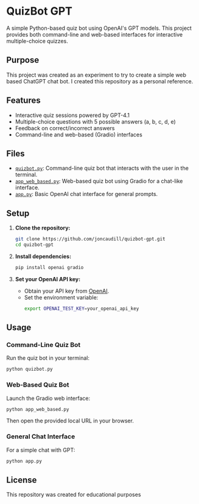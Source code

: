 # QuizBot GPT

A simple Python-based quiz bot using OpenAI's GPT models. This project provides both command-line and web-based interfaces for interactive multiple-choice quizzes.

## Purpose

This project was created as an experiment to try to create a simple web based ChatGPT chat bot.  I created this repository as a personal reference.

## Features

- Interactive quiz sessions powered by GPT-4.1
- Multiple-choice questions with 5 possible answers (a, b, c, d, e)
- Feedback on correct/incorrect answers
- Command-line and web-based (Gradio) interfaces

## Files

- [`quizbot.py`](quizbot.py): Command-line quiz bot that interacts with the user in the terminal.
- [`app_web_based.py`](app_web_based.py): Web-based quiz bot using Gradio for a chat-like interface.
- [`app.py`](app.py): Basic OpenAI chat interface for general prompts.

## Setup

1. **Clone the repository:**
   ```sh
   git clone https://github.com/joncaudill/quizbot-gpt.git
   cd quizbot-gpt
   ```

2. **Install dependencies:**
   ```sh
   pip install openai gradio
   ```

3. **Set your OpenAI API key:**
   - Obtain your API key from [OpenAI](https://platform.openai.com/).
   - Set the environment variable:
     ```sh
     export OPENAI_TEST_KEY=your_openai_api_key
     ```

## Usage

### Command-Line Quiz Bot

Run the quiz bot in your terminal:
```sh
python quizbot.py
```

### Web-Based Quiz Bot

Launch the Gradio web interface:
```sh
python app_web_based.py
```
Then open the provided local URL in your browser.

### General Chat Interface

For a simple chat with GPT:
```sh
python app.py
```

## License

This repository was created for educational purposes